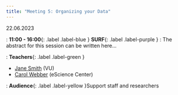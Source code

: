 ```yaml
---
title: "Meeting 5: Organizing your Data"
---
```


22.06.2023

: **11:00 - 16:00**{: .label .label-blue } **SURF**{: .label .label-purple }
: The abstract for this session can be written here...

: **Teachers**{: .label .label-green }
- [Jane Smith](#) (VU)
- [Carol Webber](#) (eScience Center)

: **Audience**{: .label .label-yellow }Support staff and researchers